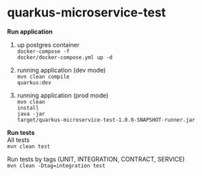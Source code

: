 # quarkus-microservice-test

<b>Run application</b>
1. up postgres container
</br><code>docker-compose -f docker/docker-compose.yml up -d</code>

2. running application (dev mode)
</br><code>mvn clean compile quarkus:dev</code>

3. running application (prod mode)
</br><code>mvn clean install</code>
</br><code>java -jar target/quarkus-microservice-test-1.0.0-SNAPSHOT-runner.jar</code>

<b>Run tests</b>
</br>All tests
</br><code>mvn clean test</code>

Run tests by tags (UNIT, INTEGRATION, CONTRACT, SERVICE)
</br><code>mvn clean -Dtag=integration test</code>
